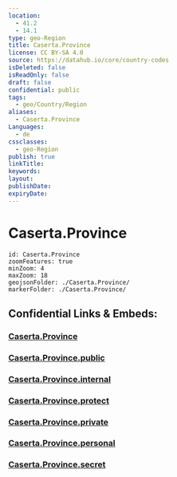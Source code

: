 ```yaml
---
location:
  - 41.2
  - 14.1
type: geo-Region
title: Caserta.Province
license: CC BY-SA 4.0
source: https://datahub.io/core/country-codes
isDeleted: false
isReadOnly: false
draft: false
confidential: public
tags:
  - geo/Country/Region
aliases:
  - Caserta.Province
Languages:
  - de
cssclasses:
  - geo-Region
publish: true
linkTitle:
keywords:
layout:
publishDate:
expiryDate:
---
```


# Caserta.Province

```leaflet
id: Caserta.Province
zoomFeatures: true 
minZoom: 4 
maxZoom: 18
geojsonFolder: ./Caserta.Province/
markerFolder: ./Caserta.Province/
```


## Confidential Links & Embeds: 

### [Caserta.Province](/_Standards/Earth/Continent/Europe/Europe~South/Italy/regions~Italy/Campania/Caserta.Province.md) 

### [Caserta.Province.public](/_public/Earth/Continent/Europe/Europe~South/Italy/regions~Italy/Campania/Caserta.Province.public.md) 

### [Caserta.Province.internal](/_internal/Earth/Continent/Europe/Europe~South/Italy/regions~Italy/Campania/Caserta.Province.internal.md) 

### [Caserta.Province.protect](/_protect/Earth/Continent/Europe/Europe~South/Italy/regions~Italy/Campania/Caserta.Province.protect.md) 

### [Caserta.Province.private](/_private/Earth/Continent/Europe/Europe~South/Italy/regions~Italy/Campania/Caserta.Province.private.md) 

### [Caserta.Province.personal](/_personal/Earth/Continent/Europe/Europe~South/Italy/regions~Italy/Campania/Caserta.Province.personal.md) 

### [Caserta.Province.secret](/_secret/Earth/Continent/Europe/Europe~South/Italy/regions~Italy/Campania/Caserta.Province.secret.md)

